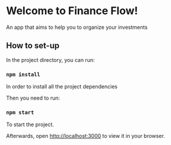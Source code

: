# Welcome to Finance Flow!

An app that aims to help you to organize your investments

## How to set-up

In the project directory, you can run:

### `npm install`
In order to install all the project dependencies

Then you need to run:

### `npm start`

To start the project.

Afterwards, open [http://localhost:3000](http://localhost:3000) to view it in your browser.